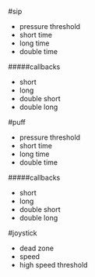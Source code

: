 #sip
 * pressure threshold
 * short time
 * long time
 * double time
 
#####callbacks
 * short
 * long
 * double short
 * double long
  
#puff
 * pressure threshold
 * short time
 * long time
 * double time
  
#####callbacks
 * short
 * long
 * double short
 * double long
 
#joystick
 * dead zone
 * speed
 * high speed threshold